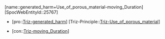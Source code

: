 ﻿---
type: TrizContradiction
aliases:
- generated_harm+Use_of_porous_material-moving_Duration
license: CC BY-SA 4.0
copyright: https://github.com/SpocWeb
IsDeleted: false
IsReadOnly: false
Confidential: public
tags: 
- Triz/Contradiction
---
[name::generated_harm+Use_of_porous_material-moving_Duration]
[SpocWebEntityId::25767]
+ [pro::[Triz-generated_harm](tech/Triz/Parameter/Triz-generated_harm.md)]
[Triz-Principle::[Triz-Use_of_porous_material](tech/Triz/Principle/Triz-Use_of_porous_material.md)]
- [con::[Triz-moving_Duration](tech/Triz/Parameter/Triz-moving_Duration.md)]

